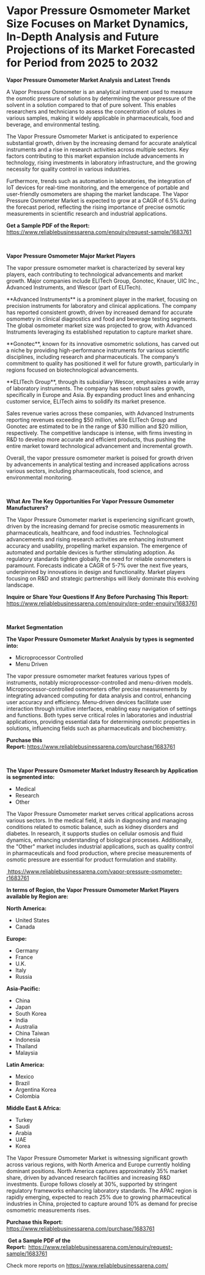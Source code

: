 <p><h1>Vapor Pressure Osmometer Market Size Focuses on Market Dynamics, In-Depth Analysis and Future Projections of its Market Forecasted for Period from 2025 to 2032</h1></p><p><strong>Vapor Pressure Osmometer Market Analysis and Latest Trends</strong></p>
<p><p>A Vapor Pressure Osmometer is an analytical instrument used to measure the osmotic pressure of solutions by determining the vapor pressure of the solvent in a solution compared to that of pure solvent. This enables researchers and technicians to assess the concentration of solutes in various samples, making it widely applicable in pharmaceuticals, food and beverage, and environmental testing.</p><p>The Vapor Pressure Osmometer Market is anticipated to experience substantial growth, driven by the increasing demand for accurate analytical instruments and a rise in research activities across multiple sectors. Key factors contributing to this market expansion include advancements in technology, rising investments in laboratory infrastructure, and the growing necessity for quality control in various industries.</p><p>Furthermore, trends such as automation in laboratories, the integration of IoT devices for real-time monitoring, and the emergence of portable and user-friendly osmometers are shaping the market landscape. The Vapor Pressure Osmometer Market is expected to grow at a CAGR of 6.5% during the forecast period, reflecting the rising importance of precise osmotic measurements in scientific research and industrial applications.</p></p>
<p><strong>Get a Sample PDF of the Report:&nbsp;</strong> <a href="https://www.reliablebusinessarena.com/enquiry/request-sample/1683761?utm_campaign=2982&utm_medium=2&utm_source=Github&utm_content=ia&utm_term=01042025&utm_id=vapor-pressure-osmometer">https://www.reliablebusinessarena.com/enquiry/request-sample/1683761</a></p>
<p>&nbsp;</p>
<p><strong>Vapor Pressure Osmometer Major Market Players</strong></p>
<p><p>The vapor pressure osmometer market is characterized by several key players, each contributing to technological advancements and market growth. Major companies include ELITech Group, Gonotec, Knauer, UIC Inc., Advanced Instruments, and Wescor (part of ELITech).</p><p>**Advanced Instruments** is a prominent player in the market, focusing on precision instruments for laboratory and clinical applications. The company has reported consistent growth, driven by increased demand for accurate osmometry in clinical diagnostics and food and beverage testing segments. The global osmometer market size was projected to grow, with Advanced Instruments leveraging its established reputation to capture market share.</p><p>**Gonotec**, known for its innovative osmometric solutions, has carved out a niche by providing high-performance instruments for various scientific disciplines, including research and pharmaceuticals. The company’s commitment to quality has positioned it well for future growth, particularly in regions focused on biotechnological advancements.</p><p>**ELITech Group**, through its subsidiary Wescor, emphasizes a wide array of laboratory instruments. The company has seen robust sales growth, specifically in Europe and Asia. By expanding product lines and enhancing customer service, ELITech aims to solidify its market presence.</p><p>Sales revenue varies across these companies, with Advanced Instruments reporting revenues exceeding $50 million, while ELITech Group and Gonotec are estimated to be in the range of $30 million and $20 million, respectively. The competitive landscape is intense, with firms investing in R&D to develop more accurate and efficient products, thus pushing the entire market toward technological advancement and incremental growth.</p><p>Overall, the vapor pressure osmometer market is poised for growth driven by advancements in analytical testing and increased applications across various sectors, including pharmaceuticals, food science, and environmental monitoring.</p></p>
<p>&nbsp;</p>
<p><strong>What Are The Key Opportunities For Vapor Pressure Osmometer Manufacturers?</strong></p>
<p><p>The Vapor Pressure Osmometer market is experiencing significant growth, driven by the increasing demand for precise osmotic measurements in pharmaceuticals, healthcare, and food industries. Technological advancements and rising research activities are enhancing instrument accuracy and usability, propelling market expansion. The emergence of automated and portable devices is further stimulating adoption. As regulatory standards tighten globally, the need for reliable osmometers is paramount. Forecasts indicate a CAGR of 5-7% over the next five years, underpinned by innovations in design and functionality. Market players focusing on R&D and strategic partnerships will likely dominate this evolving landscape.</p></p>
<p><strong>Inquire or Share Your Questions If Any Before Purchasing This Report:</strong> <a href="https://www.reliablebusinessarena.com/enquiry/pre-order-enquiry/1683761?utm_campaign=2982&utm_medium=2&utm_source=Github&utm_content=ia&utm_term=01042025&utm_id=vapor-pressure-osmometer">https://www.reliablebusinessarena.com/enquiry/pre-order-enquiry/1683761</a></p>
<p>&nbsp;</p>
<p><strong>Market Segmentation</strong></p>
<p><strong>The Vapor Pressure Osmometer Market Analysis by types is segmented into:</strong></p>
<p><ul><li>Microprocessor Controlled</li><li>Menu Driven</li></ul></p>
<p><p>The vapor pressure osmometer market features various types of instruments, notably microprocessor-controlled and menu-driven models. Microprocessor-controlled osmometers offer precise measurements by integrating advanced computing for data analysis and control, enhancing user accuracy and efficiency. Menu-driven devices facilitate user interaction through intuitive interfaces, enabling easy navigation of settings and functions. Both types serve critical roles in laboratories and industrial applications, providing essential data for determining osmotic properties in solutions, influencing fields such as pharmaceuticals and biochemistry.</p></p>
<p><strong>Purchase this Report:&nbsp;</strong><a href="https://www.reliablebusinessarena.com/purchase/1683761?utm_campaign=2982&utm_medium=2&utm_source=Github&utm_content=ia&utm_term=01042025&utm_id=vapor-pressure-osmometer">https://www.reliablebusinessarena.com/purchase/1683761</a></p>
<p>&nbsp;</p>
<p><strong>The Vapor Pressure Osmometer Market Industry Research by Application is segmented into:</strong></p>
<p><ul><li>Medical</li><li>Research</li><li>Other</li></ul></p>
<p><p>The Vapor Pressure Osmometer market serves critical applications across various sectors. In the medical field, it aids in diagnosing and managing conditions related to osmotic balance, such as kidney disorders and diabetes. In research, it supports studies on cellular osmosis and fluid dynamics, enhancing understanding of biological processes. Additionally, the "Other" market includes industrial applications, such as quality control in pharmaceuticals and food production, where precise measurements of osmotic pressure are essential for product formulation and stability.</p></p>
<p><a href="https://www.reliablebusinessarena.com/vapor-pressure-osmometer-r1683761?utm_campaign=2982&utm_medium=2&utm_source=Github&utm_content=ia&utm_term=01042025&utm_id=vapor-pressure-osmometer">&nbsp;https://www.reliablebusinessarena.com/vapor-pressure-osmometer-r1683761</a></p>
<p><strong>In terms of Region, the Vapor Pressure Osmometer Market Players available by Region are:</strong></p>
<p>
    <p> <strong> North America: </strong>
        <ul>
            <li>United States</li>
            <li>Canada</li>
        </ul>
        </p> 
    <p> <strong> Europe: </strong>
        <ul>
            <li>Germany</li>
            <li>France</li>
            <li>U.K.</li>
            <li>Italy</li>
            <li>Russia</li>
        </ul>
        </p> 
    <p> <strong> Asia-Pacific: </strong>
        <ul>
            <li>China</li>
            <li>Japan</li>
            <li>South Korea</li>
            <li>India</li>
            <li>Australia</li>
            <li>China Taiwan</li>
            <li>Indonesia</li>
            <li>Thailand</li>
            <li>Malaysia</li>
        </ul>
        </p> 
    <p> <strong> Latin America: </strong>
        <ul>
            <li>Mexico</li>
            <li>Brazil</li>
            <li>Argentina Korea</li>
            <li>Colombia</li>
        </ul>
        </p> 
    <p> <strong> Middle East & Africa: </strong>
        <ul>
            <li>Turkey</li>
            <li>Saudi</li>
            <li>Arabia</li>
            <li>UAE</li>
            <li>Korea</li>
        </ul>
    </p>
    </p>
<p><p>The Vapor Pressure Osmometer Market is witnessing significant growth across various regions, with North America and Europe currently holding dominant positions. North America captures approximately 35% market share, driven by advanced research facilities and increasing R&D investments. Europe follows closely at 30%, supported by stringent regulatory frameworks enhancing laboratory standards. The APAC region is rapidly emerging, expected to reach 25% due to growing pharmaceutical industries in China, projected to capture around 10% as demand for precise osmometric measurements rises.</p></p>
<p><strong>Purchase this Report: </strong><a href="https://www.reliablebusinessarena.com/purchase/1683761?utm_campaign=2982&utm_medium=2&utm_source=Github&utm_content=ia&utm_term=01042025&utm_id=vapor-pressure-osmometer">https://www.reliablebusinessarena.com/purchase/1683761</a></p>
<p>&nbsp;<strong>Get a Sample PDF of the Report:&nbsp;&nbsp;</strong><a href="https://www.reliablebusinessarena.com/enquiry/request-sample/1683761?utm_campaign=2982&utm_medium=2&utm_source=Github&utm_content=ia&utm_term=01042025&utm_id=vapor-pressure-osmometer">https://www.reliablebusinessarena.com/enquiry/request-sample/1683761</a></p>
<p><strong></strong></p>
<p>Check more reports on <a href="https://www.reliablebusinessarena.com/?utm_campaign=2982&utm_medium=2&utm_source=Github&utm_content=ia&utm_term=01042025&utm_id=vapor-pressure-osmometer">https://www.reliablebusinessarena.com/</a></p>